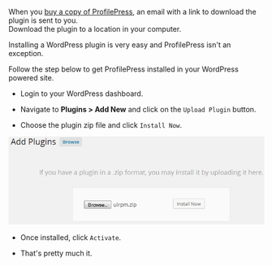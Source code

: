 When you [buy a copy of ProfilePress](http://profilepress.net/pricing/), an email with a link to download the plugin is sent to you.  
Download the plugin to a location in your computer.

Installing a WordPress plugin is very easy and ProfilePress isn't an exception.  

Follow the step below to get ProfilePress installed in your WordPress powered site.


* Login to your WordPress dashboard.

* Navigate to **Plugins > Add New** and click on the `Upload Plugin` button.

* Choose the plugin zip file and click `Install Now`.  

![Install WordPress plugin by Upload](img/upload-install-plugin.png)

* Once installed, click `Activate`.

* That's pretty much it.

